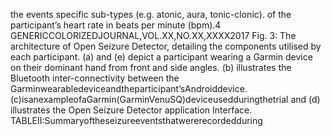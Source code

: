 the events specific sub-types (e.g. atonic, aura, tonic-clonic). of the participant’s heart rate in beats per minute (bpm).4 GENERICCOLORIZEDJOURNAL,VOL.XX,NO.XX,XXXX2017
Fig. 3: The architecture of Open Seizure Detector, detailing the components utilised by each participant. (a) and (e) depict a participant
wearing a Garmin device on their dominant hand from front and side angles. (b) illustrates the Bluetooth inter-connectivity between the
Garminwearabledeviceandtheparticipant’sAndroiddevice.(c)isanexampleofaGarmin(GarminVenuSQ)deviceusedduringthetrial
and (d) illustrates the Open Seizure Detector application Interface.
TABLEII:Summaryoftheseizureeventsthatwererecordedduring